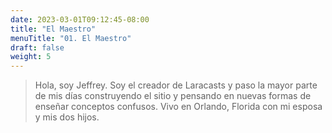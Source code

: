 ```yaml
---
date: 2023-03-01T09:12:45-08:00
title: "El Maestro"
menuTitle: "01. El Maestro"
draft: false
weight: 5
---
```


> Hola, soy Jeffrey. Soy el creador de Laracasts y paso la mayor parte de mis días construyendo el sitio y pensando en nuevas formas de enseñar conceptos confusos. Vivo en Orlando, Florida con mi esposa y mis dos hijos.

